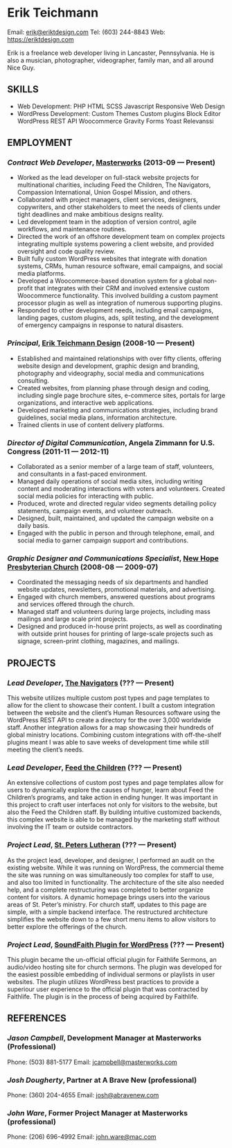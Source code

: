 Erik Teichmann
============
Email: erik@eriktdesign.com
Tel: (603) 244-8843
Web: https://eriktdesign.com

Erik is a freelance web developer living in Lancaster, Pennsylvania. He is also a musician, photographer, videographer, family man, and all around Nice Guy.

## SKILLS

  - Web Development: PHP HTML SCSS Javascript Responsive Web Design 
  - WordPress Development: Custom Themes Custom plugins Block Editor WordPress REST API Woocommerce Gravity Forms Yoast Relevanssi 

## EMPLOYMENT

### *Contract Web Developer*, [Masterworks](https://masterworks.com) (2013-09 — Present)


  - Worked as the lead developer on full-stack website projects for multinational charities, including Feed the Children, The Navigators, Compassion International, Union Gospel Mission, and others.
  - Collaborated with project managers, client services, designers, copywriters, and other stakeholders to meet the needs of clients under tight deadlines and make ambitious designs reality.
  - Led development team in the adoption of version control, agile workflows, and maintenance routines.
  - Directed the work of an offshore development team on complex projects integrating multiple systems powering a client website, and provided oversight and code quality review.
  - Built fully custom WordPress websites that integrate with donation systems, CRMs, human resource software, email campaigns, and social media platforms.
  - Developed a Woocommerce-based donation system for a global non-profit that integrates with their CRM and involved extensive custom Woocommerce functionality. This involved building a custom payment processor plugin as well as integration of numerous supporting plugins.
  - Responded to other development needs, including email campaigns, landing pages, custom plugins, ads, split testing, and the development of emergency campaigns in response to natural disasters.

### *Principal*, [Erik Teichmann Design](https://eriktdesign.com) (2008-10 — Present)


  - Established and maintained relationships with over fifty clients, offering website design and development, graphic design and branding, photography and videography, social media and communications consulting.
  - Created websites, from planning phase through design and coding, including single page brochure sites, e-commerce sites, portals for large organizations, and interactive web applications.
  - Developed marketing and communications strategies, including brand guidelines, social media plans, information architecture.
  - Trained clients in use of content delivery platforms.

### *Director of Digital Communication*, Angela Zimmann for U.S. Congress (2011-11 — 2012-11)


  - Collaborated as a senior member of a large team of staff, volunteers, and consultants in a fast-paced environment.
  - Managed daily operations of social media sites, including writing content and moderating interactions with voters and volunteers. Created social media policies for interacting with public.
  - Produced, wrote and directed regular video segments detailing policy statements, campaign events, and volunteer outreach.
  - Designed, built, maintained, and updated the campaign website on a daily basis.
  - Engaged with the public in person and through telephone, email, and social media to garner campaign support and contributions.

### *Graphic Designer and Communications Specialist*, [New Hope Presbyterian Church](http://www.newhopefortmyers.org) (2008-08 — 2009-07)


  - Coordinated the messaging needs of six departments and handled website updates, newsletters, promotional materials, and advertising.
  - Engaged with church members, answered questions about programs and services offered through the church.
  - Managed staff and volunteers during large projects, including mass mailings and large scale print projects.
  - Designed and produced in-house print projects, as well as coordinating with outside print houses for printing of large-scale projects such as signage, screen-print clothing, magazines, and mailings.


## PROJECTS

### *Lead Developer*, [The Navigators](https://navigators.org) (??? — Present)


This website utilizes multiple custom post types and page templates to allow for the client to showcase their content. I built a custom integration between the website and the client’s Human Resources software using the WordPress REST API to create a directory for the over 3,000 worldwide staff. Another integration allows for a map showcasing their hundreds of global ministry locations. Combining custom integrations with off-the-shelf plugins meant I was able to save weeks of development time while still meeting the client’s needs.

### *Lead Developer*, [Feed the Children](https://feedthechildren.org) (??? — Present)


An extensive collections of custom post types and page templates allow for users to dynamically explore the causes of hunger, learn about Feed the Children’s programs, and take action in ending hunger. It was important in this project to craft user interfaces not only for visitors to the website, but also the Feed the Children staff. By building intuitive customized backends, this complex website is able to be managed by the marketing staff without involving the IT team or outside contractors.

### *Project Lead*, [St. Peters Lutheran](https://stpeterslutheran.org) (??? — Present)


As the project lead, developer, and designer, I performed an audit on the existing website. While it was running on WordPress, the commercial theme the site was running on was simultaneously too complex for staff to use, and also too limited in functionality. The architecture of the site also needed help, and a complete restructuring was completed to better organize content for visitors. A dynamic homepage brings users into the various areas of St. Peter’s ministry. For church staff, updates to this page are simple, with a simple backend interface. The restructured architecture simplifies the website down to a few short menu items to allow visitors to better explore the offerings of the church.

### *Project Lead*, [SoundFaith Plugin for WordPress](https://wordpress.org/plugins/soundfaith-embed) (??? — Present)


This plugin became the un-official official plugin for Faithlife Sermons, an audio/video hosting site for church sermons. The plugin was developed for the easiest possible embedding of individual sermons or playlists in user websites. The plugin utilizes WordPress best practices to provide a superiour user experience to the official plugin that was contracted by Faithlife. The plugin is in the process of being acquired by Faithlife.












## REFERENCES

### *Jason Campbell*, Development Manager at Masterworks (Professional)
Phone: (503) 881-5177
Email: jcampbell@masterworks.com

### *Josh Dougherty*, Partner at A Brave New (professional)
Phone: (360) 204-4655
Email: josh@abravenew.com

### *John Ware*, Former Project Manager at Masterworks (professional)
Phone: (206) 696-4992
Email: john.ware@mac.com



